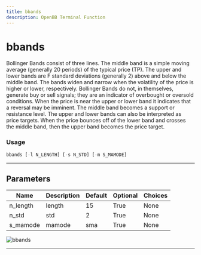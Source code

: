```yaml
---
title: bbands
description: OpenBB Terminal Function
---
```


# bbands

Bollinger Bands consist of three lines. The middle band is a simple moving average (generally 20 periods) of the typical price (TP). The upper and lower bands are F standard deviations (generally 2) above and below the middle band. The bands widen and narrow when the volatility of the price is higher or lower, respectively. Bollinger Bands do not, in themselves, generate buy or sell signals; they are an indicator of overbought or oversold conditions. When the price is near the upper or lower band it indicates that a reversal may be imminent. The middle band becomes a support or resistance level. The upper and lower bands can also be interpreted as price targets. When the price bounces off of the lower band and crosses the middle band, then the upper band becomes the price target.

### Usage

```python
bbands [-l N_LENGTH] [-s N_STD] [-m S_MAMODE]
```

---

## Parameters

| Name | Description | Default | Optional | Choices |
| ---- | ----------- | ------- | -------- | ------- |
| n_length | length | 15 | True | None |
| n_std | std | 2 | True | None |
| s_mamode | mamode | sma | True | None |

![bbands](https://user-images.githubusercontent.com/46355364/154309951-116f3c31-342d-4ceb-b489-8b0ba78eb3a0.png)

---
